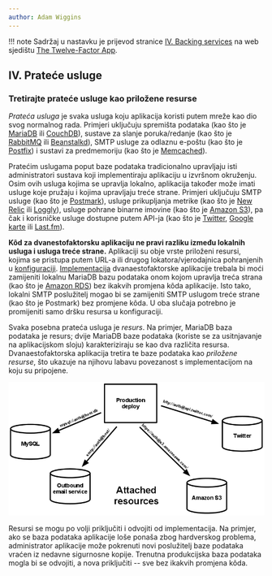 ```yaml
---
author: Adam Wiggins
---
```


!!! note
    Sadržaj u nastavku je prijevod stranice [IV. Backing services](https://12factor.net/backing-services) na web sjedištu [The Twelve-Factor App](https://12factor.net/).

## IV. Prateće usluge

### Tretirajte prateće usluge kao priložene resurse

*Prateća usluga* je svaka usluga koju aplikacija koristi putem mreže kao dio svog normalnog rada. Primjeri uključuju spremišta podataka (kao što je [MariaDB](https://mariadb.org/) ili [CouchDB](https://couchdb.apache.org/)), sustave za slanje poruka/redanje (kao što je [RabbitMQ](https://www.rabbitmq.com/) ili [Beanstalkd](https://beanstalkd.github.io)), SMTP usluge za odlaznu e-poštu (kao što je [Postfix](https://www.postfix.org/)) i sustavi za predmemoriju (kao što je [Memcached](https://memcached.org/)).

Pratećim uslugama poput baze podataka tradicionalno upravljaju isti administratori sustava koji implementiraju aplikaciju u izvršnom okruženju. Osim ovih usluga kojima se upravlja lokalno, aplikacija također može imati usluge koje pružaju i kojima upravljaju treće strane. Primjeri uključuju SMTP usluge (kao što je [Postmark](https://postmarkapp.com/)), usluge prikupljanja metrike (kao što je [New Relic](https://newrelic.com/) ili [Loggly](https://www.loggly.com/)), usluge pohrane binarne imovine (kao što je [Amazon S3](https://aws.amazon.com/s3/)), pa čak i korisničke usluge dostupne putem API-ja (kao što je [Twitter](https://developer.twitter.com/), [Google karte](https://developers.google.com/maps/) ili [Last.fm](https://www.last.fm/api)).

**Kôd za dvanestofaktorsku aplikaciju ne pravi razliku između lokalnih usluga i usluga treće strane.** Aplikaciji su obje vrste priloženi resursi, kojima se pristupa putem URL-a ili drugog lokatora/vjerodajnica pohranjenih u [konfiguraciji](config.md). [Implementacija](codebase.md) dvanaestofaktorske aplikacije trebala bi moći zamijeniti lokalnu MariaDB bazu podataka onom kojom upravlja treća strana (kao što je [Amazon RDS](https://aws.amazon.com/rds/)) bez ikakvih promjena kôda aplikacije. Isto tako, lokalni SMTP poslužitelj mogao bi se zamijeniti SMTP uslugom treće strane (kao što je Postmark) bez promjene kôda. U oba slučaja potrebno je promijeniti samo dršku resursa u konfiguraciji.

Svaka posebna prateća usluga je *resurs*. Na primjer, MariaDB baza podataka je resurs; dvije MariaDB baze podataka (koriste se za usitnjavanje na aplikacijskom sloju) karakteriziraju se kao dva različita resursa. Dvanaestofaktorska aplikacija tretira te baze podataka kao *priložene resurse*, što ukazuje na njihovu labavu povezanost s implementacijom na koju su pripojene.

![Produkcijska implementacija povezana s četiri prateće usluge.](images/attached-resources.png)

Resursi se mogu po volji priključiti i odvojiti od implementacija. Na primjer, ako se baza podataka aplikacije loše ponaša zbog hardverskog problema, administrator aplikacije može pokrenuti novi poslužitelj baze podataka vraćen iz nedavne sigurnosne kopije. Trenutna produkcijska baza podataka mogla bi se odvojiti, a nova priključiti -- sve bez ikakvih promjena kôda.
